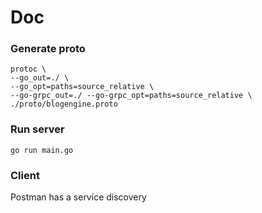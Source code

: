 # Doc

### Generate proto
```
protoc \      
--go_out=./ \
--go_opt=paths=source_relative \
--go-grpc_out=./ --go-grpc_opt=paths=source_relative \
./proto/blogengine.proto
```

### Run server
```go run main.go```

### Client
Postman has a service discovery